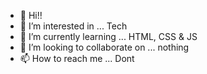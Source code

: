 - 👋 Hi!!
- 👀 I’m interested in ... Tech
- 🌱 I’m currently learning ... HTML, CSS & JS
- 💞️ I’m looking to collaborate on ... nothing
- 📫 How to reach me ... Dont

<!---
Roblox-Is-Cool/Roblox-Is-Cool is a ✨ special ✨ repository because its `README.md` (this file) appears on your GitHub profile.
You can click the Preview link to take a look at your changes.
--->
